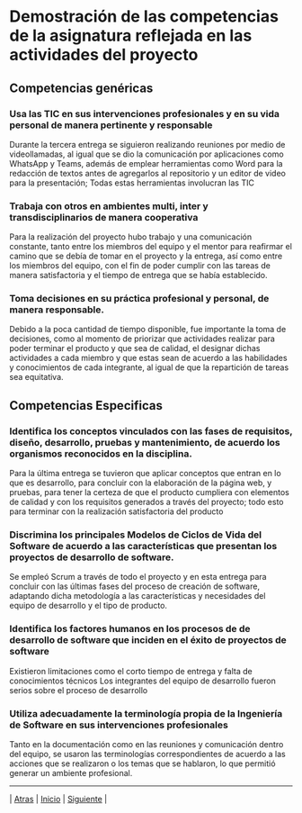 # Demostración de las competencias de la asignatura reflejada en las actividades del proyecto

## Competencias genéricas 

### Usa las TIC en sus intervenciones profesionales y en su vida personal de manera pertinente y responsable

Durante la tercera entrega se siguieron realizando reuniones por medio de videollamadas, al igual que se dio la comunicación por aplicaciones como WhatsApp y Teams, además de emplear herramientas como Word para la redacción de textos antes de agregarlos al repositorio y un editor de video para la presentación; Todas estas herramientas involucran las TIC

### Trabaja con otros en ambientes multi, inter y transdisciplinarios de manera cooperativa

Para la realización del proyecto hubo trabajo y una comunicación constante, tanto entre los miembros del equipo y el mentor para reafirmar el camino que se debía de tomar en el proyecto y la entrega, así como entre los miembros del equipo, con el fin de poder cumplir con las tareas de manera satisfactoria y el tiempo de entrega que se había establecido.

### Toma decisiones en su práctica profesional y personal, de manera responsable.

Debido a la poca cantidad de tiempo disponible, fue importante la toma de decisiones, como al momento de priorizar que actividades realizar para poder terminar el producto y que sea de calidad, el designar dichas actividades a cada miembro y que estas sean de acuerdo a las habilidades y conocimientos de cada integrante, al igual de que la repartición de tareas sea equitativa.


## Competencias Especificas


### Identifica los conceptos vinculados con las fases de requisitos, diseño, desarrollo, pruebas y mantenimiento, de acuerdo los organismos reconocidos en la disciplina.

Para la última entrega se tuvieron que aplicar conceptos que entran en lo que es desarrollo, para concluir con la elaboración de la página web, y pruebas, para tener la certeza de que el producto cumpliera con elementos de calidad y con los requisitos generados a través del proyecto; todo esto para terminar con la realización satisfactoria del producto

### Discrimina los principales Modelos de Ciclos de Vida del Software de acuerdo a las características que presentan los proyectos de desarrollo de software.

Se empleó Scrum a través de todo el proyecto y en esta entrega para concluir con las últimas fases del proceso de creación de software, adaptando dicha metodología a las características y necesidades del equipo de desarrollo y el tipo de producto.

### Identifica los factores humanos en los procesos de de desarrollo de software que inciden en el éxito de proyectos de software

Existieron limitaciones como el corto tiempo de entrega y falta de conocimientos técnicos
Los integrantes del equipo de desarrollo fueron serios sobre el proceso de desarrollo

### Utiliza adecuadamente la terminología propia de la Ingeniería de Software en sus intervenciones profesionales

Tanto en la documentación como en las reuniones y comunicación dentro del equipo, se usaron las terminologías correspondientes de acuerdo a las acciones que se realizaron o los temas que se hablaron, lo que permitió generar un ambiente profesional.

-----------------

| [Atras]( https://github.com/Juanca1984/Blockchain/blob/main/Documentaci%C3%B3n/Tercera%20Entrega/Bit%C3%A1cora.md#bit%C3%A1cora-"Atras") |
[Inicio]( https://github.com/Juanca1984/Blockchain "Inicio") |
[Siguiente]( https://github.com/Juanca1984/Blockchain/blob/main/Documentaci%C3%B3n/Tercera%20Entrega/Cr%C3%ADtica%20del%20curso.md#cr%C3%ADtica-del-curso-%EF%B8%8F "Siguiente") |

